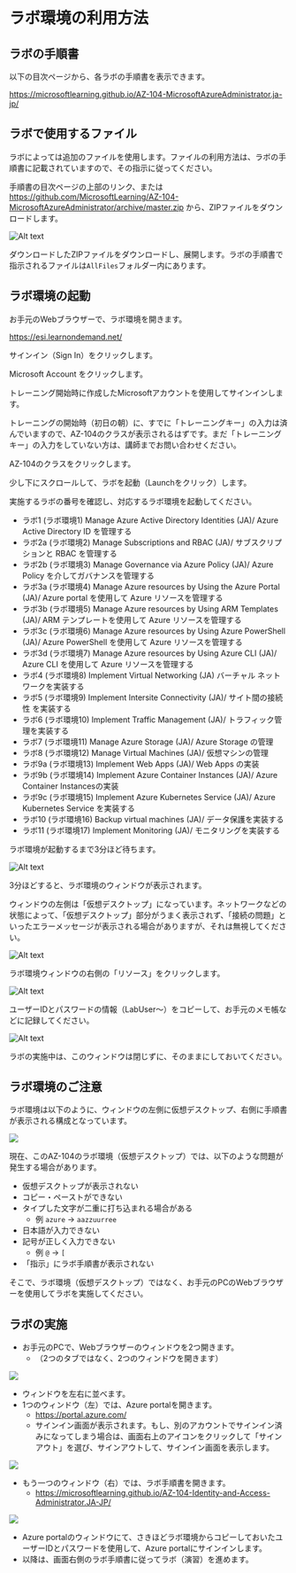 # ラボ環境の利用方法

## ラボの手順書

以下の目次ページから、各ラボの手順書を表示できます。

https://microsoftlearning.github.io/AZ-104-MicrosoftAzureAdministrator.ja-jp/

## ラボで使用するファイル

ラボによっては追加のファイルを使用します。ファイルの利用方法は、ラボの手順書に記載されていますので、その指示に従ってください。

手順書の目次ページの上部のリンク、または https://github.com/MicrosoftLearning/AZ-104-MicrosoftAzureAdministrator/archive/master.zip から、ZIPファイルをダウンロードします。

![Alt text](image-4.png)

ダウンロードしたZIPファイルをダウンロードし、展開します。ラボの手順書で指示されるファイルは`AllFiles`フォルダー内にあります。

## ラボ環境の起動

お手元のWebブラウザーで、ラボ環境を開きます。

https://esi.learnondemand.net/

サインイン（Sign In）をクリックします。


Microsoft Account をクリックします。


トレーニング開始時に作成したMicrosoftアカウントを使用してサインインします。

トレーニングの開始時（初日の朝）に、すでに「トレーニングキー」の入力は済んでいますので、AZ-104のクラスが表示されるはずです。まだ「トレーニングキー」の入力をしていない方は、講師までお問い合わせください。

AZ-104のクラスをクリックします。


少し下にスクロールして、ラボを起動（Launchをクリック）します。

実施するラボの番号を確認し、対応するラボ環境を起動してください。

- ラボ1 (ラボ環境1) Manage Azure Active Directory Identities (JA)/ Azure Active Directory ID を管理する
- ラボ2a (ラボ環境2) Manage Subscriptions and RBAC (JA)/ サブスクリプションと RBAC を管理する
- ラボ2b (ラボ環境3) Manage Governance via Azure Policy (JA)/ Azure Policy を介してガバナンスを管理する
- ラボ3a (ラボ環境4) Manage Azure resources by Using the Azure Portal (JA)/ Azure portal を使用して Azure リソースを管理する
- ラボ3b (ラボ環境5) Manage Azure resources by Using ARM Templates (JA)/ ARM テンプレートを使用して Azure リソースを管理する
- ラボ3c (ラボ環境6) Manage Azure resources by Using Azure PowerShell (JA)/ Azure PowerShell を使用して Azure リソースを管理する
- ラボ3d (ラボ環境7) Manage Azure resources by Using Azure CLI (JA)/ Azure CLI を使用して Azure リソースを管理する
- ラボ4 (ラボ環境8) Implement Virtual Networking (JA) バーチャル ネットワークを実装する
- ラボ5 (ラボ環境9) Implement Intersite Connectivity (JA)/ サイト間の接続性 を実装する
- ラボ6 (ラボ環境10) Implement Traffic Management (JA)/ トラフィック管理を実装する
- ラボ7 (ラボ環境11) Manage Azure Storage (JA)/ Azure Storage の管理
- ラボ8 (ラボ環境12) Manage Virtual Machines (JA)/ 仮想マシンの管理
- ラボ9a (ラボ環境13) Implement Web Apps (JA)/ Web Apps の実装
- ラボ9b (ラボ環境14) Implement Azure Container Instances (JA)/ Azure Container Instancesの実装
- ラボ9c (ラボ環境15) Implement Azure Kubernetes Service (JA)/ Azure Kubernetes Service を実装する
- ラボ10 (ラボ環境16) Backup virtual machines (JA)/ データ保護を実装する
- ラボ11 (ラボ環境17) Implement Monitoring (JA)/ モニタリングを実装する

ラボ環境が起動するまで3分ほど待ちます。

![Alt text](image-3.png)

3分ほどすると、ラボ環境のウィンドウが表示されます。

ウィンドウの左側は「仮想デスクトップ」になっています。ネットワークなどの状態によって、「仮想デスクトップ」部分がうまく表示されず、「接続の問題」といったエラーメッセージが表示される場合がありますが、それは無視してください。

![Alt text](image.png)

ラボ環境ウィンドウの右側の「リソース」をクリックします。

![Alt text](image-1.png)

ユーザーIDとパスワードの情報（LabUser～）をコピーして、お手元のメモ帳などに記録してください。

![Alt text](image-2.png)

ラボの実施中は、このウィンドウは閉じずに、そのままにしておいてください。

## ラボ環境のご注意

ラボ環境は以下のように、ウィンドウの左側に仮想デスクトップ、右側に手順書が表示される構成となっています。

![](images/ss-2023-06-13-09-41-02.png)

現在、このAZ-104のラボ環境（仮想デスクトップ）では、以下のような問題が発生する場合があります。

- 仮想デスクトップが表示されない
- コピー・ペーストができない
- タイプした文字が二重に打ち込まれる場合がある
  - 例 `azure` → `aazzuurree`
- 日本語が入力できない
- 記号が正しく入力できない
  - 例 `@` → `[`
- 「指示」にラボ手順書が表示されない

そこで、ラボ環境（仮想デスクトップ）ではなく、お手元のPCのWebブラウザーを使用してラボを実施してください。

## ラボの実施

- お手元のPCで、Webブラウザーのウィンドウを2つ開きます。
  - （2つのタブではなく、2つのウィンドウを開きます）

![](images/ss-2023-06-13-09-44-24.png)

- ウィンドウを左右に並べます。
- 1つのウィンドウ（左）では、Azure portalを開きます。
  - https://portal.azure.com/
  - サインイン画面が表示されます。もし、別のアカウントでサインイン済みになってしまう場合は、画面右上のアイコンをクリックして「サインアウト」を選び、サインアウトして、サインイン画面を表示します。

![](images/ss-2023-06-13-09-51-51.png)

- もう一つのウィンドウ（右）では、ラボ手順書を開きます。
  - https://microsoftlearning.github.io/AZ-104-Identity-and-Access-Administrator.JA-JP/

![](images/ss-2023-06-13-09-48-34.png)

- Azure portalのウィンドウにて、さきほどラボ環境からコピーしておいたユーザーIDとパスワードを使用して、Azure portalにサインインします。
- 以降は、画面右側のラボ手順書に従ってラボ（演習）を進めます。
